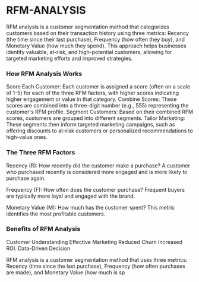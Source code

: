 # RFM-ANALYSIS

RFM analysis is a customer segmentation method that categorizes customers based on their transaction history using three metrics: Recency (the time since their last purchase), Frequency (how often they buy), and Monetary Value (how much they spend). This approach helps businesses identify valuable, at-risk, and high-potential customers, allowing for targeted marketing efforts and improved strategies.  


### How RFM Analysis Works
Score Each Customer: Each customer is assigned a score (often on a scale of 1-5) for each of the three RFM factors, with higher scores indicating higher engagement or value in that category. 
Combine Scores: These scores are combined into a three-digit number (e.g., 555) representing the customer's RFM profile. 
Segment Customers: Based on their combined RFM scores, customers are grouped into different segments. 
Tailor Marketing: These segments then inform targeted marketing campaigns, such as offering discounts to at-risk customers or personalized recommendations to high-value ones. 


### The Three RFM Factors
Recency (R): How recently did the customer make a purchase?
A customer who purchased recently is considered more engaged and is more likely to purchase again. 

Frequency (F): How often does the customer purchase? 
Frequent buyers are typically more loyal and engaged with the brand. 

Monetary Value (M): How much has the customer spent? 
This metric identifies the most profitable customers. 


### Benefits of RFM Analysis
Customer Understanding
Effective Marketing 
Reduced Churn
Increased ROI. 
Data-Driven Decision 



RFM analysis is a customer segmentation method that uses three metrics: Recency (time since the last purchase), Frequency (how often purchases are made), and Monetary Value (how much is sp
